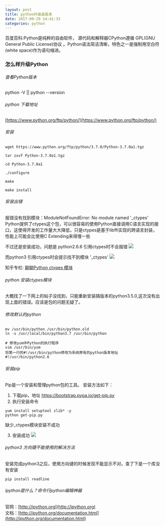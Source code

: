 ```yaml
---
layout: post
title: python升级高版本
date: 2017-09-29 14:41:33
categories: python
---
```



百度百科:Python是纯粹的自由软件， 源代码和解释器CPython遵循 GPL(GNU General Public License)协议  。Python语法简洁清晰，特色之一是强制用空白符(white space)作为语句缩进。
<!-- excerpt -->
<!-- toc -->

### 怎么样升级Python

###### 查看Python版本
python -V || python --version


###### python 下载地址   
[https://www.python.org/ftp/python/](https://www.python.org/ftp/python/)  

###### 安装
``` shell
wget https://www.python.org/ftp/python/3.7.0/Python-3.7.0a1.tgz

tar zxvf Python-3.7.0a1.tgz

cd Python-3.7.0a1

./configure 

make 

make install
```

###### 安装出错
报错没有找到模块：ModuleNotFoundError: No module named '_ctypes'  
 Python提供了ctypes这个包，可以很容易的使用Python直接调用C语言实现的接口，这使得开发的工作量大大降低，只是ctypes是基于libffi实现的跨语言封装，性能上可能会比使用C Extending来得慢一些  
 
不过还是安装成功，问题是
python2.6.6 引用ctypes时不会报错
![](https://pic.me33.cn/2017-09-29-015403.jpg)

而python3 引用ctypes时会提示找不到模块 '_ctypes'
![](https://pic.me33.cn/2017-09-29-015447.jpg)


知乎专栏: [聊聊Python ctypes 模块](https://zhuanlan.zhihu.com/p/20152309)

###### python 安装ctypes模块

大概找了一下网上的帖子没找到，只能重新安装搞版本的python3.5.0,这次没有出现上面的错误。应该是包的问题无疑了。

###### 修改默认的python

```
mv /usr/bin/python /usr/bin/python.old
ln -s /usr/local/bin/python3.7 /usr/bin/python

# 修改yum中Python的执行程序
vim /usr/bin/yum
将第一行的#!/usr/bin/python修改为系统原有的python版本地址#!/usr/bin/python2.6

```
###### 安装pip
Pip是一个安装和管理python包的工具。
安装方法如下：  
1. 下载pip，地址 https://bootstrap.pypa.io/get-pip.py  
2. 执行安装命令  
```
yum install setuptool zlib* -y
python get-pip.py
```
缺少_ctypes模块安装不成功

3. 安装成功
![](https://pic.me33.cn/2017-09-29-060644.jpg)


###### python3 方向键不能使用的解决方法
安装完成python3之后，使用方向键的时候发现不能显示不对。查了下是一个库没有安装
```
pip install readline
```

###### ipython是什么？命令行python编辑神器
官网：[http://ipython.org](http://ipython.org)  
文档：[http://ipython.org/documentation.html](http://ipython.org/documentation.html)
